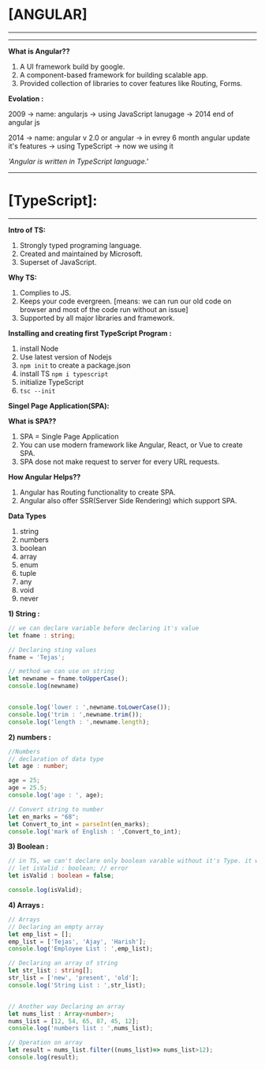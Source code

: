 # [ANGULAR]
<hr>
<hr>

**What is Angular??**
1) A UI framework build by google.
2) A component-based framework for building scalable app.
3) Provided collection of libraries to cover features like Routing, Forms.

**Evolation :**

2009 -> name: angularjs -> using JavaScript lanugage -> 2014 end of angular js

2014 -> name: angular v 2.0 or angular -> in evrey 6 month angular update it's features -> using TypeScript -> now we using it

*'Angular is written in TypeScript language.'*
<hr>

# [TypeScript]:
<hr>

**Intro of TS:**

1) Strongly typed programing language.
2) Created and maintained by Microsoft.
3) Superset of JavaScript.

**Why TS:**

1) Complies to JS.
2) Keeps your code evergreen. [means: we can run our old code on browser and most of the code run without an issue]
3) Supported by all major libraries and framework.

**Installing and creating first TypeScript Program :**

1) install Node
2) Use latest version of Nodejs
3) `npm init` to create a package.json
4) install TS `npm i typescript`
5) initialize TypeScript
6) `tsc --init`

**Singel Page Application(SPA):**

**What is SPA??**
1) SPA = Single Page Application
2) You can use modern framework like Angular, React, or Vue to create SPA.
3) SPA dose not make request to server for every URL requests.

**How Angular Helps??**

1) Angular has Routing functionality to create SPA.
2) Angular also offer SSR(Server Side Rendering) which support SPA.

**Data Types**

1) string
2) numbers
3) boolean
4) array
5) enum
6) tuple
7) any
8) void
9) never

**1) String :**
```TypeScript
// we can declare variable before declaring it's value
let fname : string;

// Declaring sting values
fname = 'Tejas';

// method we can use on string
let newname = fname.toUpperCase();
console.log(newname)


console.log('lower : ',newname.toLowerCase());
console.log('trim : ',newname.trim());
console.log('length : ',newname.length);
```

**2) numbers :**
```TypeScript
//Numbers
// declaration of data type
let age : number;

age = 25;
age = 25.5;
console.log('age : ', age);

// Convert string to number
let en_marks = "68";
let Convert_to_int = parseInt(en_marks);
console.log('mark of English : ',Convert_to_int);
```

**3) Boolean :**
```TypeScript
// in TS, we can't declare only boolean varable without it's Type. it will give an error.
// let isValid : boolean; // error
let isValid : boolean = false;

console.log(isValid);
```

**4) Arrays :**
```TypeScript
// Arrays
// Declaring an empty array
let emp_list = [];
emp_list = ['Tejas', 'Ajay', 'Harish'];
console.log('Employee List : ',emp_list);

// Declaring an array of string
let str_list : string[];
str_list = ['new', 'present', 'old'];
console.log('String List : ',str_list);


// Another way Declaring an array
let nums_list : Array<number>;
nums_list = [12, 54, 65, 87, 45, 12];
console.log('numbers list : ',nums_list);

// Operation on array
let result = nums_list.filter((nums_list)=> nums_list>12);
console.log(result);
```

